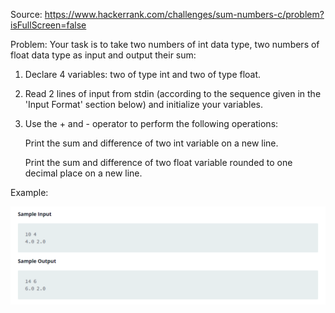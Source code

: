 Source: https://www.hackerrank.com/challenges/sum-numbers-c/problem?isFullScreen=false

Problem: Your task is to take two numbers of int data type, two numbers of float data type as input and output their sum:

1. Declare 4 variables: two of type int and two of type float.

2. Read 2 lines of input from stdin (according to the sequence given in the 'Input Format' section below) and initialize your  variables.

3. Use the + and - operator to perform the following operations:

    Print the sum and difference of two int variable on a new line.

    Print the sum and difference of two float variable rounded to one decimal place on a new line.

Example: 

![](2022-07-29-14-25-26.png)